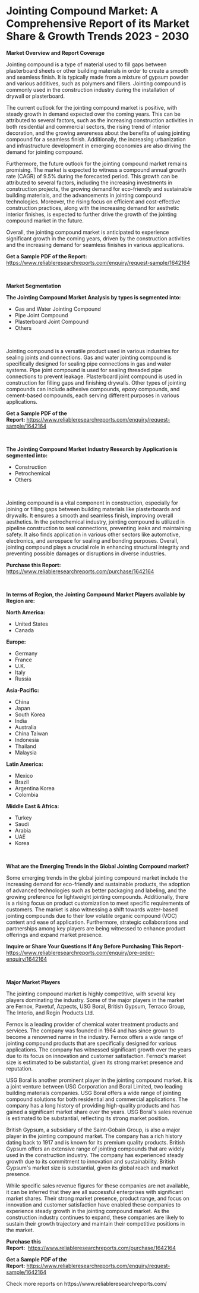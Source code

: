 <p><h1>Jointing Compound Market: A Comprehensive Report of its Market Share & Growth Trends 2023 - 2030</h1></p><p><strong>Market Overview and Report Coverage</strong></p>
<p><p>Jointing compound is a type of material used to fill gaps between plasterboard sheets or other building materials in order to create a smooth and seamless finish. It is typically made from a mixture of gypsum powder and various additives, such as polymers and fillers. Jointing compound is commonly used in the construction industry during the installation of drywall or plasterboard.</p><p>The current outlook for the jointing compound market is positive, with steady growth in demand expected over the coming years. This can be attributed to several factors, such as the increasing construction activities in both residential and commercial sectors, the rising trend of interior decoration, and the growing awareness about the benefits of using jointing compound for a seamless finish. Additionally, the increasing urbanization and infrastructure development in emerging economies are also driving the demand for jointing compound.</p><p>Furthermore, the future outlook for the jointing compound market remains promising. The market is expected to witness a compound annual growth rate (CAGR) of 9.5% during the forecasted period. This growth can be attributed to several factors, including the increasing investments in construction projects, the growing demand for eco-friendly and sustainable building materials, and the advancements in jointing compound technologies. Moreover, the rising focus on efficient and cost-effective construction practices, along with the increasing demand for aesthetic interior finishes, is expected to further drive the growth of the jointing compound market in the future.</p><p>Overall, the jointing compound market is anticipated to experience significant growth in the coming years, driven by the construction activities and the increasing demand for seamless finishes in various applications.</p></p>
<p><strong>Get a Sample PDF of the Report:</strong> <a href="https://www.reliableresearchreports.com/enquiry/request-sample/1642164">https://www.reliableresearchreports.com/enquiry/request-sample/1642164</a></p>
<p>&nbsp;</p>
<p><strong>Market Segmentation</strong></p>
<p><strong>The Jointing Compound Market Analysis by types is segmented into:</strong></p>
<p><ul><li>Gas and Water Jointing Compound</li><li>Pipe Joint Compound</li><li>Plasterboard Joint Compound</li><li>Others</li></ul></p>
<p>&nbsp;</p>
<p><p>Jointing compound is a versatile product used in various industries for sealing joints and connections. Gas and water jointing compound is specifically designed for sealing pipe connections in gas and water systems. Pipe joint compound is used for sealing threaded pipe connections to prevent leakage. Plasterboard joint compound is used in construction for filling gaps and finishing drywalls. Other types of jointing compounds can include adhesive compounds, epoxy compounds, and cement-based compounds, each serving different purposes in various applications.</p></p>
<p><strong>Get a Sample PDF of the Report:</strong>&nbsp;<a href="https://www.reliableresearchreports.com/enquiry/request-sample/1642164">https://www.reliableresearchreports.com/enquiry/request-sample/1642164</a></p>
<p>&nbsp;</p>
<p><strong>The Jointing Compound Market Industry Research by Application is segmented into:</strong></p>
<p><ul><li>Construction</li><li>Petrochemical</li><li>Others</li></ul></p>
<p>&nbsp;</p>
<p><p>Jointing compound is a vital component in construction, especially for joining or filling gaps between building materials like plasterboards and drywalls. It ensures a smooth and seamless finish, improving overall aesthetics. In the petrochemical industry, jointing compound is utilized in pipeline construction to seal connections, preventing leaks and maintaining safety. It also finds application in various other sectors like automotive, electronics, and aerospace for sealing and bonding purposes. Overall, jointing compound plays a crucial role in enhancing structural integrity and preventing possible damages or disruptions in diverse industries.</p></p>
<p><strong>Purchase this Report:</strong>&nbsp; <a href="https://www.reliableresearchreports.com/purchase/1642164">https://www.reliableresearchreports.com/purchase/1642164</a></p>
<p>&nbsp;</p>
<p><strong>In terms of Region, the Jointing Compound Market Players available by Region are:</strong></p>
<p>
    <p> <strong> North America: </strong>
        <ul>
            <li>United States</li>
            <li>Canada</li>
        </ul>
        </p> 
    <p> <strong> Europe: </strong>
        <ul>
            <li>Germany</li>
            <li>France</li>
            <li>U.K.</li>
            <li>Italy</li>
            <li>Russia</li>
        </ul>
        </p> 
    <p> <strong> Asia-Pacific: </strong>
        <ul>
            <li>China</li>
            <li>Japan</li>
            <li>South Korea</li>
            <li>India</li>
            <li>Australia</li>
            <li>China Taiwan</li>
            <li>Indonesia</li>
            <li>Thailand</li>
            <li>Malaysia</li>
        </ul>
        </p> 
    <p> <strong> Latin America: </strong>
        <ul>
            <li>Mexico</li>
            <li>Brazil</li>
            <li>Argentina Korea</li>
            <li>Colombia</li>
        </ul>
        </p> 
    <p> <strong> Middle East & Africa: </strong>
        <ul>
            <li>Turkey</li>
            <li>Saudi</li>
            <li>Arabia</li>
            <li>UAE</li>
            <li>Korea</li>
        </ul>
    </p>
    </p>
<p>&nbsp;</p>
<p><strong>What are the Emerging Trends in the Global Jointing Compound market?</strong></p>
<p><p>Some emerging trends in the global jointing compound market include the increasing demand for eco-friendly and sustainable products, the adoption of advanced technologies such as better packaging and labeling, and the growing preference for lightweight jointing compounds. Additionally, there is a rising focus on product customization to meet specific requirements of customers. The market is also witnessing a shift towards water-based jointing compounds due to their low volatile organic compound (VOC) content and ease of application. Furthermore, strategic collaborations and partnerships among key players are being witnessed to enhance product offerings and expand market presence.</p></p>
<p><strong>Inquire or Share Your Questions If Any Before Purchasing This Report</strong>- <a href="https://www.reliableresearchreports.com/enquiry/pre-order-enquiry/1642164">https://www.reliableresearchreports.com/enquiry/pre-order-enquiry/1642164</a></p>
<p>&nbsp;</p>
<p><strong>Major Market Players</strong></p>
<p><p>The jointing compound market is highly competitive, with several key players dominating the industry. Some of the major players in the market are Fernox, Pavetuf, Azpects, USG Boral, British Gypsum, Terraco Group, The Interio, and Regin Products Ltd.</p><p>Fernox is a leading provider of chemical water treatment products and services. The company was founded in 1964 and has since grown to become a renowned name in the industry. Fernox offers a wide range of jointing compound products that are specifically designed for various applications. The company has witnessed significant growth over the years due to its focus on innovation and customer satisfaction. Fernox's market size is estimated to be substantial, given its strong market presence and reputation.</p><p>USG Boral is another prominent player in the jointing compound market. It is a joint venture between USG Corporation and Boral Limited, two leading building materials companies. USG Boral offers a wide range of jointing compound solutions for both residential and commercial applications. The company has a long history of providing high-quality products and has gained a significant market share over the years. USG Boral's sales revenue is estimated to be substantial, reflecting its strong market position.</p><p>British Gypsum, a subsidiary of the Saint-Gobain Group, is also a major player in the jointing compound market. The company has a rich history dating back to 1917 and is known for its premium quality products. British Gypsum offers an extensive range of jointing compounds that are widely used in the construction industry. The company has experienced steady growth due to its commitment to innovation and sustainability. British Gypsum's market size is substantial, given its global reach and market presence.</p><p>While specific sales revenue figures for these companies are not available, it can be inferred that they are all successful enterprises with significant market shares. Their strong market presence, product range, and focus on innovation and customer satisfaction have enabled these companies to experience steady growth in the jointing compound market. As the construction industry continues to expand, these companies are likely to sustain their growth trajectory and maintain their competitive positions in the market.</p></p>
<p><strong>Purchase this Report:</strong>&nbsp;&nbsp;<a href="https://www.reliableresearchreports.com/purchase/1642164">https://www.reliableresearchreports.com/purchase/1642164</a></p>
<p></p>
<p><strong>Get a Sample PDF of the Report:</strong>&nbsp;<a href="https://www.reliableresearchreports.com/enquiry/request-sample/1642164">https://www.reliableresearchreports.com/enquiry/request-sample/1642164</a></p>
<p>Check more reports on https://www.reliableresearchreports.com/</p>